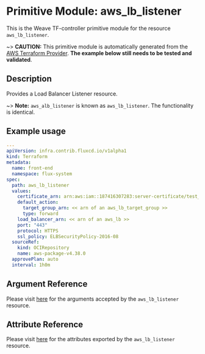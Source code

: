 
# Primitive Module: aws_lb_listener

This is the Weave TF-controller primitive module for the resource `aws_lb_listener`.

~> **CAUTION:** This primitive module is automatically generated from the [AWS Terraform Provider](https://registry.terraform.io/providers/hashicorp/aws/latest/docs/resources/lb_listener). **The example below still needs to be tested and validated**.

## Description

Provides a Load Balancer Listener resource.

~> **Note:** `aws_alb_listener` is known as `aws_lb_listener`. The functionality is identical.

## Example usage

```yaml
---
apiVersion: infra.contrib.fluxcd.io/v1alpha1
kind: Terraform
metadata:
  name: front-end
  namespace: flux-system
spec:
  path: aws_lb_listener
  values:
    certificate_arn: arn:aws:iam::187416307283:server-certificate/test_cert_rab3wuqwgja25ct3n4jdj2tzu4
    default_action:
      target_group_arn: << arn of an aws_lb_target_group >>
      type: forward
    load_balancer_arn: << arn of an aws_lb >>
    port: "443"
    protocol: HTTPS
    ssl_policy: ELBSecurityPolicy-2016-08
  sourceRef:
    kind: OCIRepository
    name: aws-package-v4.38.0
  approvePlan: auto
  interval: 1h0m
```

## Argument Reference

Please visit [here](https://registry.terraform.io/providers/hashicorp/aws/latest/docs/resources/lb_listener#argument-reference) for the arguments accepted by the `aws_lb_listener` resource.

## Attribute Reference

Please visit [here](https://registry.terraform.io/providers/hashicorp/aws/latest/docs/resources/lb_listener#attributes-reference) for the attributes exported by the `aws_lb_listener` resource.
